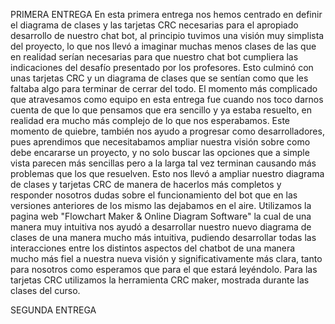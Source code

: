 PRIMERA ENTREGA
En esta primera entrega nos hemos centrado en definir el diagrama de clases y las tarjetas CRC necesarias 
para el apropiado desarrollo de nuestro chat bot, al principio tuvimos una visión muy simplista del 
proyecto, lo que nos llevó a imaginar muchas menos clases de las que en realidad serían necesarias para 
que nuestro chat bot cumpliera las indicaciones del desafío presentado por los profesores. Esto culminó 
con unas tarjetas CRC y un diagrama de clases que se sentían como que les faltaba algo para terminar de 
cerrar del todo. El momento más complicado que atravesamos como equipo en esta entrega fue cuando nos 
toco darnos cuenta de que lo que pensamos que era sencillo y ya estaba resuelto, en realidad era mucho 
más complejo de lo que nos esperabamos. Este momento de quiebre, también nos ayudo a progresar como 
desarrolladores, pues aprendimos que necesitabamos ampliar nuestra visión sobre como debe encararse un 
proyecto, y no solo buscar las opciones que a simple vista parecen más sencillas pero a la larga tal vez 
terminan causando más problemas que los que resuelven. Esto nos llevó a ampliar nuestro diagrama de 
clases y tarjetas CRC de manera de hacerlos más completos y responder nosotros dudas sobre el 
funcionamiento del bot que en las versiones anteriores de los mismo las dejabamos en el aire. Utilizamos 
la pagina web "Flowchart Maker & Online Diagram Software" la cual de una manera muy intuitiva nos ayudó a 
desarrollar nuestro nuevo diagrama de clases de una manera mucho más intuitiva, pudiendo desarrollar 
todas las interacciones entre los distintos aspectos del chatbot de una manera mucho más fiel a nuestra 
nueva visión y significativamente más clara, tanto para nosotros como esperamos que para el que estará 
leyéndolo. Para las tarjetas CRC utilizamos la herramienta CRC maker, mostrada durante las clases del 
curso.

SEGUNDA ENTREGA